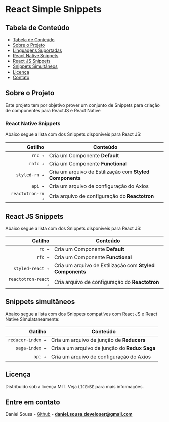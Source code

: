 <br />
<p align="center">
        <h1>React Simple Snippets</h1>
</p>

## Tabela de Conteúdo

- [Tabela de Conteúdo](#tabela-de-conte%C3%BAdo)
- [Sobre o Projeto](#sobre-o-projeto)
- [Linguagens Suportadas](#linguagens-suportadas)
- [React Native Snippets](#react-native-snippets)
- [React JS Snippets](#react-js-snippets)
- [Snippets Simultâneos](#snippets-simultaneos)
- [Licença](#licen%C3%A7a)
- [Contato](#contato)

## Sobre o Projeto

Este projeto tem por objetivo prover um conjunto de Snippets para criação de componentes para ReactJS e React Native

### React Native Snippets 

Abaixo segue a lista com dos Snippets disponíveis para React JS:

|                 Gatilho | Conteúdo                                                                      |
| ----------------------: | ----------------------------------------------------------------------------- |
|                 `rnc →` | Cria um Componente **Default**                                                |
|                `rnfc →` | Cria um Componente **Functional**                                             |
|           `styled-rn →` | Cria um arquivo de Estilização com **Styled Components**                      |
|                 `api →` | Cria um arquivo de configuração do Axios                                      |
|       `reactotron-rn →` | Cria arquivo de configuração do **Reactotron**                                |


## React JS Snippets


Abaixo segue a lista com dos Snippets disponíveis para React JS:

|                 Gatilho    | Conteúdo                                                                      |
| ----------------------:    | ----------------------------------------------------------------------------- |
|                 `rc →`     | Cria um Componente **Default**                                                |
|                `rfc →`     | Cria um Componente **Functional**                                             |
|           `styled-react →` | Cria um arquivo de Estilização com **Styled Components**                      |
|       `reactotron-react →` | Cria arquivo de configuração do **Reactotron**                                |

## Snippets simultâneos
Abaixo segue a lista com dos Snippets compatíves com React JS e React Native Simulataneamente:

|                 Gatilho    | Conteúdo                                                                      |
| ----------------------:    | ----------------------------------------------------------------------------- |
|         `reducer-index →`  | Cria um arquivo de junção de **Reducers**                                     |
|            `saga-index →`  | Cria a  um arquivo de junção do **Redux Saga**                                |
|                 `api →`    | Cria um arquivo de configuração do Axios                                      |

## Licença

Distribuído sob a licença MIT. Veja `LICENSE` para mais informações.

## Entre em contato

Daniel Sousa - [Github](https://github.com/danielsousast) - **daniel.sousa.developer@gmail.com**